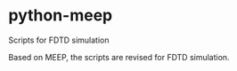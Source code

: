 # python-meep
Scripts for FDTD simulation

Based on MEEP, the scripts are revised for FDTD simulation.
